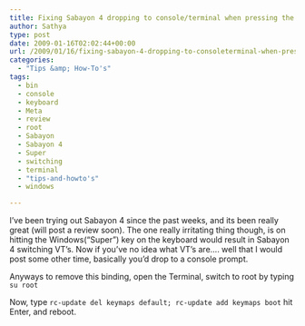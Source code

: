 ```yaml
---
title: Fixing Sabayon 4 dropping to console/terminal when pressing the Windows Key
author: Sathya
type: post
date: 2009-01-16T02:02:44+00:00
url: /2009/01/16/fixing-sabayon-4-dropping-to-consoleterminal-when-pressing-the-windows-key/
categories:
  - "Tips &amp; How-To's"
tags:
  - bin
  - console
  - keyboard
  - Meta
  - review
  - root
  - Sabayon
  - Sabayon 4
  - Super
  - switching
  - terminal
  - "tips-and-howto's"
  - windows

---
```

I&#8217;ve been trying out Sabayon 4 since the past weeks, and its been really great (will post a review soon). The one really irritating thing though, is on hitting the Windows(&#8220;Super&#8221;) key on the keyboard would result in Sabayon 4 switching VT&#8217;s. Now if you&#8217;ve no idea what VT&#8217;s are&#8230;. well that I would post some other time, basically you&#8217;d drop to a console prompt.

Anyways to remove this binding, open the Terminal, switch to root by typing `su root`

Now, type `rc-update del keymaps default; rc-update add keymaps boot` hit Enter, and reboot.